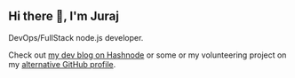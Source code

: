 ## Hi there 👋, I'm Juraj

DevOps/FullStack node.js developer.

Check out [my dev blog on Hashnode](https://jurajsim.hashnode.dev/) or some or my volunteering project on my [alternative GitHub profile](https://github.com/roamingowl?tab=repositories). 
